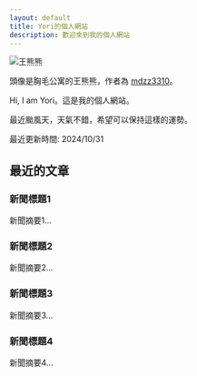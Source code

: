 ```yaml
---
layout: default
title: Yori的個人網站
description: 歡迎來到我的個人網站
---
```


<main>
    <section id="about">
        <img src="/images/bear.png" alt="王熊熊" />
        <p>頭像是胸毛公寓的王熊熊，作者為 <a href="https://www.instagram.com/mdzz3310/" target="_blank">mdzz3310</a>。</p>
        <p>Hi, I am Yori。這是我的個人網站。</p>
        <p>最近颱風天，天氣不錯，希望可以保持這樣的運勢。</p>
        <p>最近更新時間: 2024/10/31</p>
    </section>        
    <section id="articles">
        <h2>最近的文章</h2>
        <div class="article-container">
            <div class="article-preview" onclick="window.open('https://example.com/news1', '_blank');">
                <h3>新聞標題1</h3>
                <p>新聞摘要1...</p>
            </div>
            <div class="article-preview" onclick="window.open('https://example.com/news2', '_blank');">
                <h3>新聞標題2</h3>
                <p>新聞摘要2...</p>
            </div>
            <div class="article-preview" onclick="window.open('https://example.com/news3', '_blank');">
                <h3>新聞標題3</h3>
                <p>新聞摘要3...</p>
            </div>
            <div class="article-preview" onclick="window.open('https://example.com/news4', '_blank');">
                <h3>新聞標題4</h3>
                <p>新聞摘要4...</p>
            </div>
        </div>
    </section>
</main>

<script>
    function toggleMenu() {
        var navLinks = document.getElementById("nav-links"); // 獲取導覽列
        navLinks.classList.toggle("show"); // 切換顯示
    }
</script>


